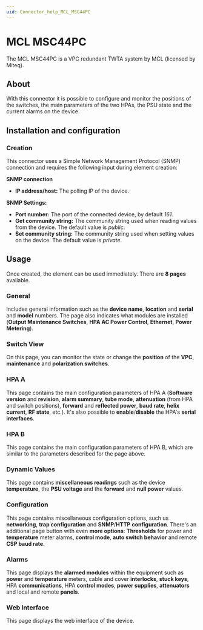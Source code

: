 ```yaml
---
uid: Connector_help_MCL_MSC44PC
---
```


# MCL MSC44PC

The MCL MSC44PC is a VPC redundant TWTA system by MCL (licensed by Miteq).

## About

With this connector it is possible to configure and monitor the positions of the switches, the main parameters of the two HPAs, the PSU state and the current alarms on the device.

## Installation and configuration

### Creation

This connector uses a Simple Network Management Protocol (SNMP) connection and requires the following input during element creation:

**SNMP connection**

- **IP address/host:** The polling IP of the device.

**SNMP Settings:**

- **Port number:** The port of the connected device, by default *161.*
- **Get community string:** The community string used when reading values from the device. The default value is *public*.
- **Set community string:** The community string used when setting values on the device. The default value is *private*.

## Usage

Once created, the element can be used immediately. There are **8 pages** available.

### General

Includes general information such as the **device name**, **location** and **serial** and **model** numbers. The page also indicates what modules are installed (**Output Maintenance Switches**, **HPA AC Power Control**, **Ethernet**, **Power Metering**).

### Switch View

On this page, you can monitor the state or change the **position** of the **VPC**, **maintenance** and **polarization switches**.

### HPA A

This page contains the main configuration parameters of HPA A (**Software version** and **revision**, **alarm summary**, **tube mode**, **attenuation** (from HPA and switch positions), **forward** and **reflected power**, **baud rate**, **helix current**, **RF state**, etc.). It's also possible to **enable**/**disable** the HPA's **serial interfaces**.

### HPA B

This page contains the main configuration parameters of HPA B, which are similar to the parameters described for the page above.

### Dynamic Values

This page contains **miscellaneous readings** such as the device **temperature**, the **PSU voltage** and the **forward** and **null power** values.

### Configuration

This page contains miscellaneous configuration options, such us **networking**, **trap configuration** and **SNMP**/**HTTP** **configuration**. There's an additional page button with even **more options**: **Thresholds** for power and **temperature** meter alarms, **control mode**, **auto switch behavior** and remote **CSP baud rate**.

### Alarms

This page displays the **alarmed modules** within the equipment such as **power** and **temperature** meters, cable and cover **interlocks**, **stuck keys**, HPA **communications**, HPA **control modes**, **power supplies**, **attenuators** and local and remote **panels**.

### Web Interface

This page displays the web interface of the device.
